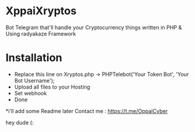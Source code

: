 # XppaiXryptos
Bot Telegram that'll handle your Cryptocurrency things
written in PHP & Using radyakaze Framework

# Installation
* Replace this line on Xryptos.php -> PHPTelebot('Your Token Bot', 'Your Bot Username');<br>
* Upload all files to your Hosting<br>
* Set webhook<br>
* Done<br>

*i'll add some Readme later
Contact me : https://t.me/OppaiCyber

hey dude (:
